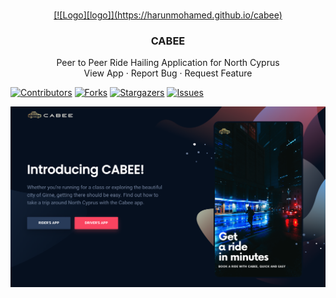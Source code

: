 
<!-- PROJECT LOGO -->
<br />
<p align="center">
  <a href="https://github.com/harunmohamed/bambi-v3">
    [![Logo][logo]](https://harunmohamed.github.io/cabee)
  </a>

  <h3 align="center">CABEE</h3>

  <p align="center">
    Peer to Peer Ride Hailing Application for North Cyprus
    <br />
    <a>View App</a>
    ·
    <a>Report Bug</a>
    ·
    <a>Request Feature</a>
  </p>
</p>

<p align="center">

[![Contributors][contributors-shield]][contributors-url]
[![Forks][forks-shield]][forks-url]
[![Stargazers][stars-shield]][stars-url]
[![Issues][issues-shield]][issues-url]

</p>








<!-- ABOUT THE PROJECT -->
[![Cover][cover]](https://harunmohamed.github.io/cabee)


<!-- MARKDOWN LINKS & IMAGES -->
<!-- https://www.markdownguide.org/basic-syntax/#reference-style-links -->
[contributors-shield]: https://img.shields.io/github/contributors/harunmohamed/cabee.svg?style=flat-square
[contributors-url]: https://github.com/harunmohamed/cabee/graphs/contributors
[forks-shield]: https://img.shields.io/github/forks/harunmohamed/cabee.svg?style=flat-square
[forks-url]: https://github.com/harunmohamed/cabee/network/members
[stars-shield]: https://img.shields.io/github/stars/harunmohamed/cabee.svg?style=flat-square
[stars-url]: https://github.com/harunmohamed/cabee/stargazers
[issues-shield]: https://img.shields.io/github/issues/harunmohamed/cabee.svg?style=flat-square
[issues-url]: https://github.com/harunmohamed/cabee/issues
[cover]: screenshot.png
[logo]: icon.jpg
